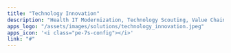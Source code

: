 ```yaml
---
title: "Technology Innovation"
description: "Health IT Modernization, Technology Scouting, Value Chain Analysis"
apps_logo: "/assets/images/solutions/technology_innovation.jpeg"
apps_icon: '<i class="pe-7s-config"></i>'
link: "#"
---
```

